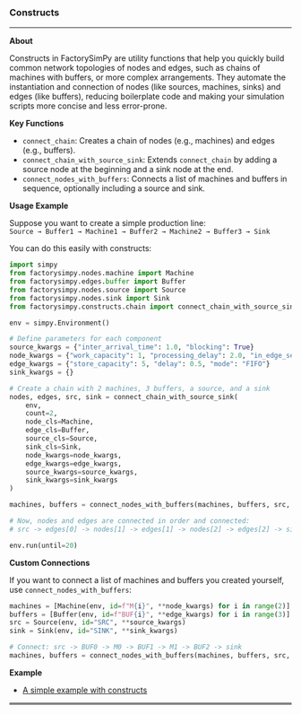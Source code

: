 ### Constructs
<hr style="height:2px;border:none;color:blue; background-color:grey;" />

**About**

Constructs in FactorySimPy are utility functions that help you quickly build common network topologies of nodes and edges, such as chains of machines with buffers, or more complex arrangements. They automate the instantiation and connection of nodes (like sources, machines, sinks) and edges (like buffers), reducing boilerplate code and making your simulation scripts more concise and less error-prone.

**Key Functions**

- `connect_chain`: Creates a chain of nodes (e.g., machines) and  edges (e.g., buffers).
- `connect_chain_with_source_sink`: Extends `connect_chain` by adding a source node at the beginning and a sink node at the end.
- `connect_nodes_with_buffers`: Connects a list of machines and buffers in sequence, optionally including a source and sink.

**Usage Example**

Suppose you want to create a simple production line:  
`Source → Buffer1 → Machine1 → Buffer2 → Machine2 → Buffer3 → Sink`

You can do this easily with constructs:

```python
import simpy
from factorysimpy.nodes.machine import Machine
from factorysimpy.edges.buffer import Buffer
from factorysimpy.nodes.source import Source
from factorysimpy.nodes.sink import Sink
from factorysimpy.constructs.chain import connect_chain_with_source_sink

env = simpy.Environment()

# Define parameters for each component
source_kwargs = {"inter_arrival_time": 1.0, "blocking": True}
node_kwargs = {"work_capacity": 1, "processing_delay": 2.0, "in_edge_selection": "FIRST", "out_edge_selection": "FIRST"}
edge_kwargs = {"store_capacity": 5, "delay": 0.5, "mode": "FIFO"}
sink_kwargs = {}

# Create a chain with 2 machines, 3 buffers, a source, and a sink
nodes, edges, src, sink = connect_chain_with_source_sink(
    env,
    count=2,
    node_cls=Machine,
    edge_cls=Buffer,
    source_cls=Source,
    sink_cls=Sink,
    node_kwargs=node_kwargs,
    edge_kwargs=edge_kwargs,
    source_kwargs=source_kwargs,
    sink_kwargs=sink_kwargs
)

machines, buffers = connect_nodes_with_buffers(machines, buffers, src, sink)

# Now, nodes and edges are connected in order and connected:
# src -> edges[0] -> nodes[1] -> edges[1] -> nodes[2] -> edges[2] -> sink

env.run(until=20)
```

**Custom Connections**

If you want to connect a list of machines and buffers you created yourself, use `connect_nodes_with_buffers`:

```python
machines = [Machine(env, id=f"M{i}", **node_kwargs) for i in range(2)]
buffers = [Buffer(env, id=f"BUF{i}", **edge_kwargs) for i in range(3)]
src = Source(env, id="SRC", **source_kwargs)
sink = Sink(env, id="SINK", **sink_kwargs)

# Connect: src -> BUF0 -> M0 -> BUF1 -> M1 -> BUF2 -> sink
machines, buffers = connect_nodes_with_buffers(machines, buffers, src, sink)
```


**Example**

- [A simple example with constructs](examples.md/#example-with-constructs)

<hr style="height:4px;border:none;color:blue; background-color:grey;" />